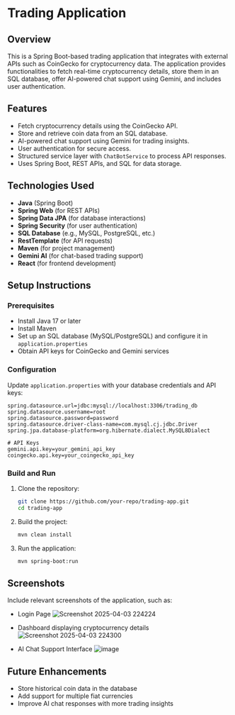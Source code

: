 # Trading Application

## Overview
This is a Spring Boot-based trading application that integrates with external APIs such as CoinGecko for cryptocurrency data. The application provides functionalities to fetch real-time cryptocurrency details, store them in an SQL database, offer AI-powered chat support using Gemini, and includes user authentication.

## Features
- Fetch cryptocurrency details using the CoinGecko API.
- Store and retrieve coin data from an SQL database.
- AI-powered chat support using Gemini for trading insights.
- User authentication for secure access.
- Structured service layer with `ChatBotService` to process API responses.
- Uses Spring Boot, REST APIs, and SQL for data storage.

## Technologies Used
- **Java** (Spring Boot)
- **Spring Web** (for REST APIs)
- **Spring Data JPA** (for database interactions)
- **Spring Security** (for user authentication)
- **SQL Database** (e.g., MySQL, PostgreSQL, etc.)
- **RestTemplate** (for API requests)
- **Maven** (for project management)
- **Gemini AI** (for chat-based trading support)
- **React** (for frontend development)

## Setup Instructions

### Prerequisites
- Install Java 17 or later
- Install Maven
- Set up an SQL database (MySQL/PostgreSQL) and configure it in `application.properties`
- Obtain API keys for CoinGecko and Gemini services

### Configuration
Update `application.properties` with your database credentials and API keys:
```properties
spring.datasource.url=jdbc:mysql://localhost:3306/trading_db
spring.datasource.username=root
spring.datasource.password=password
spring.datasource.driver-class-name=com.mysql.cj.jdbc.Driver
spring.jpa.database-platform=org.hibernate.dialect.MySQL8Dialect

# API Keys
gemini.api.key=your_gemini_api_key
coingecko.api.key=your_coingecko_api_key
```

### Build and Run
1. Clone the repository:
   ```sh
   git clone https://github.com/your-repo/trading-app.git
   cd trading-app
   ```
2. Build the project:
   ```sh
   mvn clean install
   ```
3. Run the application:
   ```sh
   mvn spring-boot:run
   ```

## Screenshots
Include relevant screenshots of the application, such as:
- Login Page
  ![Screenshot 2025-04-03 224224](https://github.com/user-attachments/assets/e5d98298-9769-4fa9-a427-8c4317de7c37)

- Dashboard displaying cryptocurrency details
  ![Screenshot 2025-04-03 224300](https://github.com/user-attachments/assets/0255005f-2baf-4e96-b160-f15d315a3ac7)

- AI Chat Support Interface
  ![image](https://github.com/user-attachments/assets/f49eff5e-16cc-46b3-bd31-4f3ad7fdee55)


## Future Enhancements
- Store historical coin data in the database
- Add support for multiple fiat currencies
- Improve AI chat responses with more trading insights


